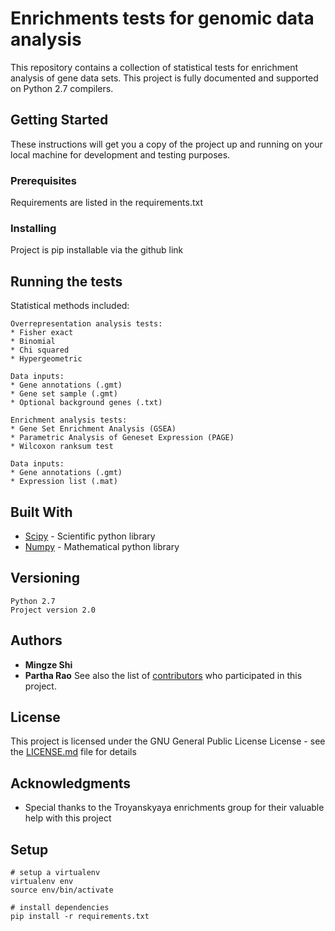 # Enrichments tests for genomic data analysis

This repository contains a collection of statistical tests for enrichment analysis of gene data sets.  This project is fully documented and supported on Python 2.7 compilers.

## Getting Started

These instructions will get you a copy of the project up and running on your local machine for development and testing purposes.

### Prerequisites

Requirements are listed in the requirements.txt

### Installing

Project is pip installable via the github link

## Running the tests

Statistical methods included:
```
Overrepresentation analysis tests:
* Fisher exact
* Binomial
* Chi squared
* Hypergeometric

Data inputs:
* Gene annotations (.gmt)
* Gene set sample (.gmt)
* Optional background genes (.txt)

Enrichment analysis tests:
* Gene Set Enrichment Analysis (GSEA)
* Parametric Analysis of Geneset Expression (PAGE)
* Wilcoxon ranksum test

Data inputs:
* Gene annotations (.gmt)
* Expression list (.mat)
```
## Built With

* [Scipy](https://www.scipy.org/) - Scientific python library
* [Numpy](http://www.numpy.org/) - Mathematical python library

## Versioning

```
Python 2.7
Project version 2.0
```

## Authors

* **Mingze Shi** 
* **Partha Rao** 
See also the list of [contributors](https://github.com/SpecOps167/enrichments/graphs/contributors) who participated in this project.

## License

This project is licensed under the GNU General Public License License - see the [LICENSE.md](LICENSE.md) file for details

## Acknowledgments

* Special thanks to the Troyanskyaya enrichments group for their valuable help with this project

## Setup
```
# setup a virtualenv
virtualenv env
source env/bin/activate

# install dependencies
pip install -r requirements.txt
```
